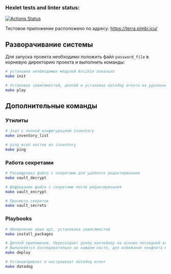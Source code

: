 ### Hexlet tests and linter status:
[![Actions Status](https://github.com/azeos1101/devops-for-programmers-project-77/workflows/hexlet-check/badge.svg)](https://github.com/azeos1101/devops-for-programmers-project-77/actions)



Тестовое приложение расположено по адресу: https://terra.pimbi.icu/

## Разворачивание системы
Для запуска проекта необходимо положить файл `password_file` в корневую директорию проекта и выполнить команды:
```bash
# установка необходимых модулей Ansible локально
make init

# Установка зависимостей, деплой и установка datadog агента на удаленные машины
make play
```

## Дополнительные команды

### Утилиты

```bash
# Json c полной конфигурацией inventory
make inventory_list

# ping всех хостов из inventory
make ping
```

### Работа секретами
```bash
# Расшифровка файла с секретами для удобного редактирвоания
make vault_decrypt

# Шифрование файла с секретами после редактирвоания
make vault_encrypt

# Просмотр секретов
make vault_secrets
```

### Playbooks
```bash
# Обновление кеша apt, установака зависимостей
make install_packages

# Деплой приложения. Пересоздает докер контейнер на основе последней версии образа из docker hub при каждом запуске.
# Выполняется последовательно на каждом хосте, для избежания конфлита между хостами при выполнении миграций
make deploy

# Устанавлдивает и настраивает datadog агент
make datadog
```
